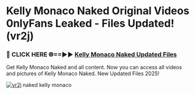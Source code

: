 # Kelly Monaco Naked Original Videos 0nlyFans Leaked - Files Updated! (vr2j)

<h3>🔴 CLICK HERE 🌐==►► <a href="https://tinyurl.com/up5wt9bj" rel="nofollow">Kelly Monaco Naked Updated Files</a></h3>

Get Kelly Monaco Naked and all content. Now you can access all videos and pictures of Kelly Monaco Naked. New Updated Files 2025!

[![vr2j](https://i.imgur.com/ABiUzMV.gif)](https://tinyurl.com/up5wt9bj)
naked kelly monaco
